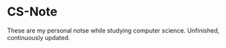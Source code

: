# CS-Note
These are my personal notse while studying computer science.
Unfinished, continuously updated.

